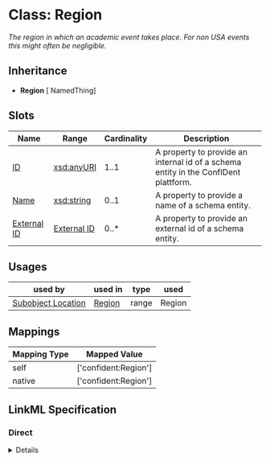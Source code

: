 # Class: Region
_The region in which an academic event takes place. For non USA events this might often be negligible._







## Inheritance
* **Region** [ NamedThing]



## Slots

| Name | Range | Cardinality | Description  | 
| ---  | --- | --- | --- | 
| [ID](id.md) | [xsd:anyURI](http://www.w3.org/2001/XMLSchema#anyURI) | 1..1 | A property to provide an internal id of a schema entity in the ConfIDent plattform.  | 
| [Name](name.md) | [xsd:string](http://www.w3.org/2001/XMLSchema#string) | 0..1 | A property to provide a name of a schema entity.  | 
| [External ID](external_id.md) | [External ID](ExternalIdentifier.md) | 0..* | A property to provide an external id of a schema entity.  | 


## Usages


| used by | used in | type | used |
| ---  | --- | --- | --- |
| [Subobject Location](Location.md) | [Region](has_region.md) | range | Region |












## Mappings

| Mapping Type | Mapped Value |
| ---  | ---  |
| self | ['confident:Region'] |
| native | ['confident:Region'] |


## LinkML Specification

<!-- TODO: investigate https://stackoverflow.com/questions/37606292/how-to-create-tabbed-code-blocks-in-mkdocs-or-sphinx -->

### Direct

<details>
```yaml
name: Region
description: The region in which an academic event takes place. For non USA events
  this might often be negligible.
title: Region
examples:
- value: Texas
  description: the US state Texas as an example of a region
from_schema: https://raw.githubusercontent.com/TIBHannover/ConfIDent_schema/main/src/linkml/ConfIDent_schema.yaml
mixins:
- NamedThing

```
</details>

### Induced

<details>
```yaml
name: Region
description: The region in which an academic event takes place. For non USA events
  this might often be negligible.
title: Region
examples:
- value: Texas
  description: the US state Texas as an example of a region
from_schema: https://raw.githubusercontent.com/TIBHannover/ConfIDent_schema/main/src/linkml/ConfIDent_schema.yaml
mixins:
- NamedThing
attributes:
  id:
    name: id
    description: A property to provide an internal id of a schema entity in the ConfIDent
      plattform.
    title: ID
    from_schema: https://raw.githubusercontent.com/TIBHannover/ConfIDent_schema/main/src/linkml/ConfIDent_schema.yaml
    identifier: true
    alias: id
    owner: Region
    range: uriorcurie
    required: true
  name:
    name: name
    description: A property to provide a name of a schema entity.
    title: Name
    from_schema: https://raw.githubusercontent.com/TIBHannover/ConfIDent_schema/main/src/linkml/ConfIDent_schema.yaml
    slot_uri: sdo:name
    alias: name
    owner: Region
    range: string
  external_id:
    name: external_id
    description: A property to provide an external id of a schema entity.
    title: External ID
    from_schema: https://raw.githubusercontent.com/TIBHannover/ConfIDent_schema/main/src/linkml/ConfIDent_schema.yaml
    slot_uri: IAO:0000235
    multivalued: true
    alias: external_id
    owner: Region
    range: ExternalIdentifier
    inlined: true
    inlined_as_list: true

```
</details>